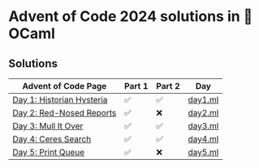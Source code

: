 # Advent of Code 2024 solutions in 🐫 OCaml

## Solutions

| Advent of Code Page                                              | Part 1 | Part 2 | Day                    |
|------------------------------------------------------------------|--------|--------|------------------------|
| [Day 1: Historian Hysteria](https://adventofcode.com/2024/day/1) | ✅     | ✅     | [day1.ml](lib/day1.ml) |
| [Day 2: Red-Nosed Reports](https://adventofcode.com/2024/day/2)  | ✅     | ❌     | [day2.ml](lib/day2.ml) |
| [Day 3: Mull It Over](https://adventofcode.com/2024/day/3)       | ✅     | ✅     | [day3.ml](lib/day3.ml) |
| [Day 4: Ceres Search](https://adventofcode.com/2024/day/4)       | ✅     | ✅     | [day4.ml](lib/day4.ml) |
| [Day 5: Print Queue](https://adventofcode.com/2024/day/5)        | ✅     | ❌     | [day5.ml](lib/day5.ml) |



